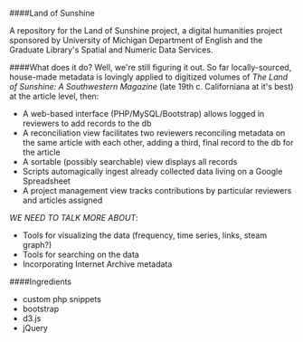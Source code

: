####Land of Sunshine

A repository for the Land of Sunshine project, a digital humanities project sponsored by University of Michigan Department of English and the Graduate Library's Spatial and Numeric Data Services.

####What does it do?
Well, we're still figuring it out. So far locally-sourced, house-made metadata is lovingly applied to digitized volumes of *The Land of Sunshine: A Southwestern Magazine* (late 19th c. Californiana at it's best) at the article level, then:

- A web-based interface (PHP/MySQL/Bootstrap) allows logged in reviewers to add records to the db
- A reconciliation view facilitates two reviewers reconciling metadata on the same article with each other, adding a third, final record to the db for the article
- A sortable (possibly searchable) view displays all records
- Scripts automagically ingest already collected data living on a Google Spreadsheet
- A project management view tracks contributions by particular reviewers and articles assigned

*WE NEED TO TALK MORE ABOUT*:
- Tools for visualizing the data (frequency, time series, links, steam graph?)
- Tools for searching on the data
- Incorporating Internet Archive metadata

####Ingredients
- custom php snippets
- bootstrap
- d3.js
- jQuery